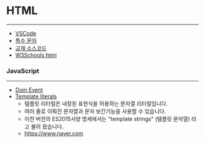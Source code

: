 # HTML
-------------------------------------------
- [VSCode](https://code.visualstudio.com/)   
- [특수 문자](https://html.spec.whatwg.org/multipage/named-characters.html)
- [교재 소스코드](https://github.com/Eun-Sook-Kim/doit_html_css_javascript)
- [W3Schools html](https://www.w3schools.com/html/default.asp)

    
### JavaScript
-----------------------------------------
- [Dom Event](https://www.w3schools.com/jsref/dom_obj_event.asp)
- [Template literals](https://developer.mozilla.org/ko/docs/Web/JavaScript/Reference/Template_literals)
  - 템플릿 리터럴은 내장된 표현식을 허용하는 문자열 리터럴입니다.
  - 여러 줄로 이뤄진 문자열과 문자 보간기능을 사용할 수 있습니다.
  - 이전 버전의 ES2015사양 명세에서는 "template strings" (템플릿 문자열) 라고 불려 왔습니다.
  - <https://www.naver.com>
